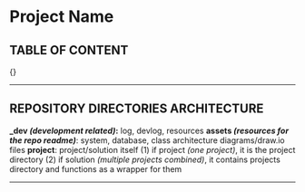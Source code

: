 # Project Name

## TABLE OF CONTENT

{}

---

## REPOSITORY DIRECTORIES ARCHITECTURE

**\_dev _(development related)_:** log, devlog, resources
**assets _(resources for the repo readme)_**: system, database, class architecture diagrams/draw.io files
**project**: project/solution itself
(1) if project _(one project)_, it is the project directory
(2) if solution *(*multiple projects combined*)*, it contains projects directory and functions as a wrapper for them

---
